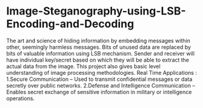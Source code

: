 # Image-Steganography-using-LSB-Encoding-and-Decoding
The art and science of hiding information by embedding messages within other,
seemingly harmless messages. Bits of unused data are replaced by bits of valuable
information using LSB mechanism. Sender and receiver will have individual key/secret
based on which they will be able to extract the actual data from the image. This project
also gives basic level understanding of image processing methodologies.
Real Time Applications :
1.Secure Communication – Used to transmit confidential messages or data secretly over public networks.
2.Defense and Intelligence Communication – Enables secret exchange of sensitive information in military or intelligence operations.
